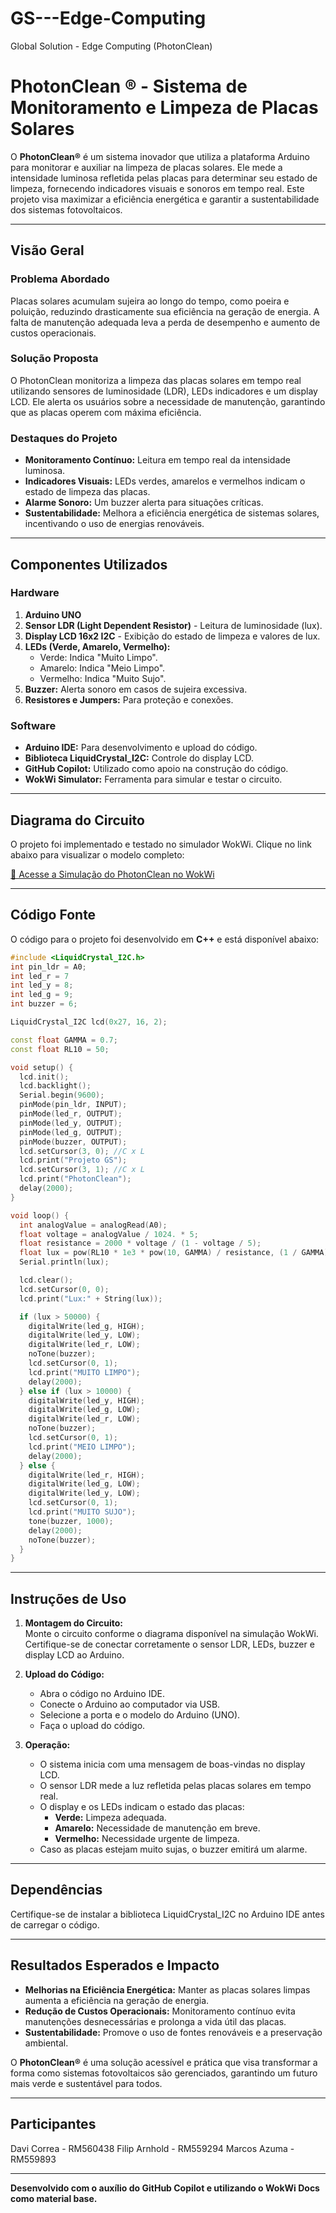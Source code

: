 # GS---Edge-Computing
Global Solution - Edge Computing (PhotonClean)

# **PhotonClean ® - Sistema de Monitoramento e Limpeza de Placas Solares**  

O **PhotonClean®** é um sistema inovador que utiliza a plataforma Arduino para monitorar e auxiliar na limpeza de placas solares. Ele mede a intensidade luminosa refletida pelas placas para determinar seu estado de limpeza, fornecendo indicadores visuais e sonoros em tempo real. Este projeto visa maximizar a eficiência energética e garantir a sustentabilidade dos sistemas fotovoltaicos.

---

## **Visão Geral**  

### **Problema Abordado**  
Placas solares acumulam sujeira ao longo do tempo, como poeira e poluição, reduzindo drasticamente sua eficiência na geração de energia. A falta de manutenção adequada leva a perda de desempenho e aumento de custos operacionais.  

### **Solução Proposta**  
O PhotonClean monitoriza a limpeza das placas solares em tempo real utilizando sensores de luminosidade (LDR), LEDs indicadores e um display LCD. Ele alerta os usuários sobre a necessidade de manutenção, garantindo que as placas operem com máxima eficiência.  

### **Destaques do Projeto**  
- **Monitoramento Contínuo:** Leitura em tempo real da intensidade luminosa.  
- **Indicadores Visuais:** LEDs verdes, amarelos e vermelhos indicam o estado de limpeza das placas.  
- **Alarme Sonoro:** Um buzzer alerta para situações críticas.  
- **Sustentabilidade:** Melhora a eficiência energética de sistemas solares, incentivando o uso de energias renováveis.  

---

## **Componentes Utilizados**  

### **Hardware**  
1. **Arduino UNO**  
2. **Sensor LDR (Light Dependent Resistor)** - Leitura de luminosidade (lux).  
3. **Display LCD 16x2 I2C** - Exibição do estado de limpeza e valores de lux.  
4. **LEDs (Verde, Amarelo, Vermelho):**  
   - Verde: Indica "Muito Limpo".  
   - Amarelo: Indica "Meio Limpo".  
   - Vermelho: Indica "Muito Sujo".  
5. **Buzzer:** Alerta sonoro em casos de sujeira excessiva.  
6. **Resistores e Jumpers:** Para proteção e conexões.  

### **Software**  
- **Arduino IDE:** Para desenvolvimento e upload do código.  
- **Biblioteca LiquidCrystal_I2C:** Controle do display LCD.  
- **GitHub Copilot:** Utilizado como apoio na construção do código.  
- **WokWi Simulator:** Ferramenta para simular e testar o circuito.  

---

## **Diagrama do Circuito**  
O projeto foi implementado e testado no simulador WokWi. Clique no link abaixo para visualizar o modelo completo:  

[🔗 Acesse a Simulação do PhotonClean no WokWi](https://wokwi.com/projects/415170948559075329)  

---

## **Código Fonte**  

O código para o projeto foi desenvolvido em **C++** e está disponível abaixo:  

```cpp
#include <LiquidCrystal_I2C.h>
int pin_ldr = A0;
int led_r = 7
int led_y = 8;
int led_g = 9;
int buzzer = 6;

LiquidCrystal_I2C lcd(0x27, 16, 2);

const float GAMMA = 0.7;
const float RL10 = 50;

void setup() {
  lcd.init();
  lcd.backlight();
  Serial.begin(9600);
  pinMode(pin_ldr, INPUT);
  pinMode(led_r, OUTPUT);
  pinMode(led_y, OUTPUT);
  pinMode(led_g, OUTPUT);
  pinMode(buzzer, OUTPUT);
  lcd.setCursor(3, 0); //C x L
  lcd.print("Projeto GS");
  lcd.setCursor(3, 1); //C x L
  lcd.print("PhotonClean");
  delay(2000);
}

void loop() {
  int analogValue = analogRead(A0);
  float voltage = analogValue / 1024. * 5;
  float resistance = 2000 * voltage / (1 - voltage / 5);
  float lux = pow(RL10 * 1e3 * pow(10, GAMMA) / resistance, (1 / GAMMA));
  Serial.println(lux);

  lcd.clear();
  lcd.setCursor(0, 0);
  lcd.print("Lux:" + String(lux));

  if (lux > 50000) {
    digitalWrite(led_g, HIGH);
    digitalWrite(led_y, LOW);
    digitalWrite(led_r, LOW);
    noTone(buzzer);
    lcd.setCursor(0, 1);
    lcd.print("MUITO LIMPO");
    delay(2000);
  } else if (lux > 10000) {
    digitalWrite(led_y, HIGH);
    digitalWrite(led_g, LOW);
    digitalWrite(led_r, LOW);
    noTone(buzzer);
    lcd.setCursor(0, 1);
    lcd.print("MEIO LIMPO");
    delay(2000);
  } else {
    digitalWrite(led_r, HIGH);
    digitalWrite(led_g, LOW);
    digitalWrite(led_y, LOW);
    lcd.setCursor(0, 1);
    lcd.print("MUITO SUJO");
    tone(buzzer, 1000);
    delay(2000);
    noTone(buzzer);
  }
}
```

---

## **Instruções de Uso**  

1. **Montagem do Circuito:**  
   Monte o circuito conforme o diagrama disponível na simulação WokWi. Certifique-se de conectar corretamente o sensor LDR, LEDs, buzzer e display LCD ao Arduino.  

2. **Upload do Código:**  
   - Abra o código no Arduino IDE.  
   - Conecte o Arduino ao computador via USB.  
   - Selecione a porta e o modelo do Arduino (UNO).  
   - Faça o upload do código.  

3. **Operação:**  
   - O sistema inicia com uma mensagem de boas-vindas no display LCD.  
   - O sensor LDR mede a luz refletida pelas placas solares em tempo real.  
   - O display e os LEDs indicam o estado das placas:  
     - **Verde:** Limpeza adequada.  
     - **Amarelo:** Necessidade de manutenção em breve.  
     - **Vermelho:** Necessidade urgente de limpeza.  
   - Caso as placas estejam muito sujas, o buzzer emitirá um alarme.  

---

## **Dependências**  

Certifique-se de instalar a biblioteca LiquidCrystal_I2C no Arduino IDE antes de carregar o código.  

---

## **Resultados Esperados e Impacto**  

- **Melhorias na Eficiência Energética:** Manter as placas solares limpas aumenta a eficiência na geração de energia.  
- **Redução de Custos Operacionais:** Monitoramento contínuo evita manutenções desnecessárias e prolonga a vida útil das placas.  
- **Sustentabilidade:** Promove o uso de fontes renováveis e a preservação ambiental.  

O **PhotonClean®** é uma solução acessível e prática que visa transformar a forma como sistemas fotovoltaicos são gerenciados, garantindo um futuro mais verde e sustentável para todos.

---

## **Participantes**  

Davi Correa - RM560438
Filip Arnhold - RM559294
Marcos Azuma - RM559893 

---

**Desenvolvido com o auxílio do GitHub Copilot e utilizando o WokWi Docs como material base.**
